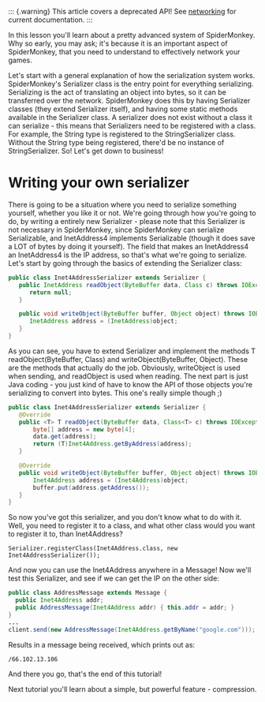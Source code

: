 ::: {.warning}
This article covers a deprecated API! See
[networking](../../jme3/advanced/networking) for current
documentation.
:::

In this lesson you'll learn about a pretty advanced system of
SpiderMonkey. Why so early, you may ask; it's because it is an important
aspect of SpiderMonkey, that you need to understand to effectively
network your games.

Let's start with a general explanation of how the serialization system
works. SpiderMonkey's Serializer class is the entry point for everything
serializing. Serializing is the act of translating an object into bytes,
so it can be transferred over the network. SpiderMonkey does this by
having Serializer classes (they extend Serializer itself), and having
some static methods available in the Serializer class. A serializer does
not exist without a class it can serialize - this means that Serializers
need to be registered with a class. For example, the String type is
registered to the StringSerializer class. Without the String type being
registered, there'd be no instance of StringSerializer. So! Let's get
down to business!

Writing your own serializer
===========================

There is going to be a situation where you need to serialize something
yourself, whether you like it or not. We're going through how you're
going to do, by writing a entirely new Serializer - please note that
this Serializer is not necessary in SpiderMonkey, since SpiderMonkey can
serialize Serializable, and InetAddress4 implements Serializable (though
it does save a LOT of bytes by doing it yourself). The field that makes
an InetAddress4 an InetAddress4 is the IP address, so that's what we're
going to serialize. Let's start by going through the basics of extending
the Serializer class:

```java
public class Inet4AddressSerializer extends Serializer {
   public InetAddress readObject(ByteBuffer data, Class c) throws IOException
      return null;
   }

   public void writeObject(ByteBuffer buffer, Object object) throws IOException {
      InetAddress address = (InetAddress)object;
   }
}
```

As you can see, you have to extend Serializer and implement the methods
T readObject(ByteBuffer, Class) and writeObject(ByteBuffer, Object).
These are the methods that actually do the job. Obviously, writeObject
is used when sending, and readObject is used when reading. The next part
is just Java coding - you just kind of have to know the API of those
objects you're serializing to convert into bytes. This one's really
simple though ;)

```java
public class Inet4AddressSerializer extends Serializer {
   @Override
   public <T> T readObject(ByteBuffer data, Class<T> c) throws IOException {
       byte[] address = new byte[4];
       data.get(address);
       return (T)Inet4Address.getByAddress(address);
   }

   @Override
   public void writeObject(ByteBuffer buffer, Object object) throws IOException {
       Inet4Address address = (Inet4Address)object;
       buffer.put(address.getAddress());
   }
}
```

So now you've got this serializer, and you don't know what to do with
it. Well, you need to register it to a class, and what other class would
you want to register it to, than Inet4Address?

    Serializer.registerClass(Inet4Address.class, new Inet4AddressSerializer());

And now you can use the Inet4Address anywhere in a Message! Now we'll
test this Serializer, and see if we can get the IP on the other side:

```java
public class AddressMessage extends Message {
  public Inet4Address addr;
  public AddressMessage(Inet4Address addr) { this.addr = addr; }
}
...
client.send(new AddressMessage(Inet4Address.getByName("google.com")));
```

Results in a message being received, which prints out as:

    /66.102.13.106

And there you go, that's the end of this tutorial!

Next tutorial you'll learn about a simple, but powerful feature -
compression.
